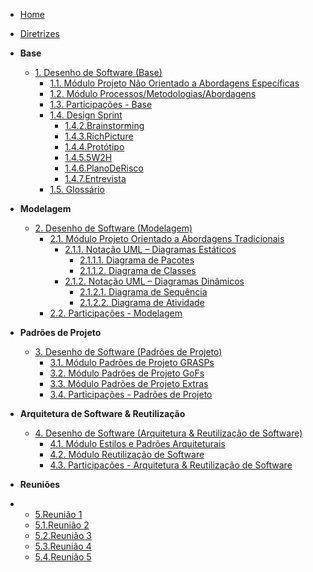 <!-- docs/_sidebar.md -->

- [Home](/docs)
- [Diretrizes](Diretrizes/Diretrizes.md)

- **Base**

  - [1. Desenho de Software (Base)](Base/1.Base.md)
    - [1.1. Módulo Projeto Não Orientado a Abordagens Específicas](/Base/1.1.AbordagemNaoEspecifica.md)
    - [1.2. Módulo Processos/Metodologias/Abordagens](/Base/1.2.ProcessosMetodologiasAbordagens.md)
    - [1.3. Participações - Base](/Base/1.3.ParticipacoesBase.md)
    - [1.4. Design Sprint](/Base/1.4.DesignSprint/1.4.1.Introducao.md)
      - [1.4.2.Brainstorming](/Base/1.4.DesignSprint/1.4.2.Brainstorming.md)
      - [1.4.3.RichPicture](/Base/1.4.DesignSprint/1.4.3.RichPicture.md)
      - [1.4.4.Protótipo](/Base/1.4.DesignSprint/1.4.4.Prototipo.md)
      - [1.4.5.5W2H](/Base/1.4.DesignSprint/1.4.5.W2H.md)
      - [1.4.6.PlanoDeRisco](/Base/1.4.DesignSprint/1.4.6.PlanoDeRisco.md)
      - [1.4.7.Entrevista](/Base/1.4.DesignSprint/1.4.7.ValidaçãoDoPrototipo.md)
     - [1.5. Glossário](./Base/1.5.Glossario.md)


- **Modelagem**

  - [2. Desenho de Software (Modelagem)](/Modelagem/2.Modelagem.md)
    - [2.1. Módulo Projeto Orientado a Abordagens Tradicionais](/Modelagem/2.1.ModelagemTradicional.md)
      - [2.1.1. Notação UML – Diagramas Estáticos](/Modelagem/2.1.1.UMLEstaticos.md)
        - [2.1.1.1. Diagrama de Pacotes](/Modelagem/UML_DiagramaPacotes.md)
        - [2.1.1.2. Diagrama de Classes](/Modelagem/UML_DiagramaClasses.md)
      - [2.1.2. Notação UML – Diagramas Dinâmicos](/Modelagem/2.1.2.UMLDinamicos.md)
        - [2.1.2.1. Diagrama de Sequência](/Modelagem/UML_DiagramaSequencia.md)
        - [2.1.2.2. Diagrama de Atividade](/Modelagem/UML_DiagramaAtividades.md)
    - [2.2. Participações - Modelagem](/Modelagem/2.2.ParticipacoesModelagem.md)

- **Padrões de Projeto**

  - [3. Desenho de Software (Padrões de Projeto)](/PadroesDeProjeto/3.PadroesDeProjeto.md)
    - [3.1. Módulo Padrões de Projeto GRASPs](/PadroesDeProjeto/3.1.GRASPs.md)
    - [3.2. Módulo Padrões de Projeto GoFs](/PadroesDeProjeto/3.2.GoFs.md)
    - [3.3. Módulo Padrões de Projeto Extras](/PadroesDeProjeto/3.3.PadroesExtra.md)
    - [3.4. Participações - Padrões de Projeto](/PadroesDeProjeto/3.4.ParticipacoesPadroes.md)

- **Arquitetura de Software & Reutilização**

  - [4. Desenho de Software (Arquitetura & Reutilização de Software)](/ArquiteturaReutilizacao/4.ArquiteturaReutilizacao.md)
    - [4.1. Módulo Estilos e Padrões Arquiteturais](/ArquiteturaReutilizacao/4.1.PadroesArquiteturais.md)
    - [4.2. Módulo Reutilização de Software](/ArquiteturaReutilizacao/4.2.ReutilizacaoDeSoftware.md)
    - [4.3. Participações - Arquitetura & Reutilização de Software](/ArquiteturaReutilizacao/4.3.ParticipacoesArqReutilizacao.md)

- **Reuniões**
- 
  - [5.Reunião 1](/Reunioes/5.Reuniao01.md)
  - [5.1.Reunião 2](/Reunioes/5.1.Reuniao02.md)
  - [5.2.Reunião 3](/Reunioes/5.2.Reuniao03.md)
  - [5.3.Reunião 4](/Reunioes/5.3.Reuniao04.md)
  - [5.4.Reunião 5](/Reunioes/5.4.Reuniao05.md)
